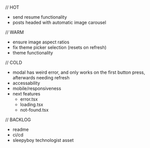 // HOT
- send resume functionality
- posts headed with automatic image carousel

// WARM
- ensure image aspect ratios
- fix theme picker selection (resets on refresh)
- theme functionality

// COLD
- modal has weird error, and only works on the first button press, afterwards needing refresh
- accessability
- mobile/responsiveness
- next features
  - error.tsx
  - loading.tsx
  - not-found.tsx

// BACKLOG
- readme
- ci/cd
- sleepyboy technologist asset